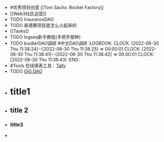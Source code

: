 - #优秀项目创意 [[Tom Sachs: Rocket Factory]]
- [[Web3社区运营]]
- TODO InsuranceDAO
- TODO 奥德赛项目是怎么火起来的
- [[Tasks]]
- TODO logseq新手教程(手把手那种)
- TODO buidlerDAO调研 #中文DAO调研
  :LOGBOOK:
  CLOCK: [2022-06-30 Thu 11:38:24]--[2022-06-30 Thu 11:38:25] =>  00:00:01
  CLOCK: [2022-06-30 Thu 11:38:41]--[2022-06-30 Thu 11:38:42] =>  00:00:01
  CLOCK: [2022-06-30 Thu 11:38:43]
  :END:
- #Tools 在线填表工具：[Tally](https://tally.so/?utm_source=tally&utm_medium=website&utm_campaign=powered-by_web&version=5)
- TODO [GIG DAO](https://twitter.com/gig_dao)
- # title1
- ## title 2
- ### title3
-